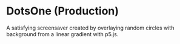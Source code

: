 # DotsOne (Production)
A satisfying screensaver created by overlaying random circles with background from a linear gradient with p5.js.